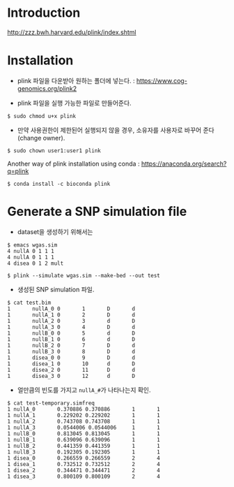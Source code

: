 # Introduction

<http://zzz.bwh.harvard.edu/plink/index.shtml>

# Installation

- plink 파일을 다운받아 원하는 폴더에 넣는다. : <a href="https://www.cog-genomics.org/plink2" target="_blank"> https://www.cog-genomics.org/plink2 </a>

- plink 파일을 실행 가능한 파일로 만들어준다.
```
$ sudo chmod u+x plink
```

- 만약 사용권한이 제한된어 실행되지 않을 경우, 소유자를 사용자로 바꾸어 준다 (change owner).
```
$ sudo chown user1:user1 plink
```

Another way of plink installation using conda : <a href="https://anaconda.org/search?q=plink" target="_blank"> https://anaconda.org/search?q=plink </a>
```
$ conda install -c bioconda plink
```

# Generate a SNP simulation file
- dataset을 생성하기 위해서는 
```
$ emacs wgas.sim
4 nullA 0 1 1 1
4 nullA 0 1 1 1
4 disea 0 1 2 mult
```
```
$ plink --simulate wgas.sim --make-bed --out test
```

- 생성된 SNP simulation 파일.
```
$ cat test.bim
1       nullA_0 0       1       D       d
1       nullA_1 0       2       D       d
1       nullA_2 0       3       d       D
1       nullA_3 0       4       D       d
1       nullB_0 0       5       d       D
1       nullB_1 0       6       d       D
1       nullB_2 0       7       D       d
1       nullB_3 0       8       D       d
1       disea_0 0       9       D       d
1       disea_1 0       10      d       D
1       disea_2 0       11      D       d
1       disea_3 0       12      d       D
```

- 얼만큼의 빈도를 가지고 `nullA_#`가 나타나는지 확인.
```
$ cat test-temporary.simfreq
1 nullA_0       0.370886 0.370886       1       1
1 nullA_1       0.229202 0.229202       1       1
1 nullA_2       0.743708 0.743708       1       1
1 nullA_3       0.0544006 0.0544006     1       1
1 nullB_0       0.813045 0.813045       1       1
1 nullB_1       0.639096 0.639096       1       1
1 nullB_2       0.441359 0.441359       1       1
1 nullB_3       0.192305 0.192305       1       1
1 disea_0       0.266559 0.266559       2       4
1 disea_1       0.732512 0.732512       2       4
1 disea_2       0.344471 0.344471       2       4
1 disea_3       0.800109 0.800109       2       4
```

